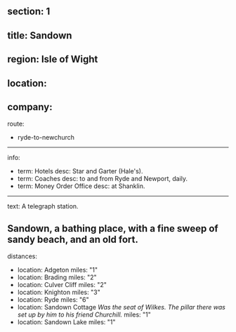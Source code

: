 section: 1
----
title: Sandown
----
region: Isle of Wight
----
location: 
----
company:
----
route:
- ryde-to-newchurch
----
info:
- term: Hotels
  desc: Star and Garter (Hale's).
- term: Coaches
  desc: to and from Ryde and Newport, daily.
- term: Money Order Office
  desc: at Shanklin.
----
text: A telegraph station.

Sandown, a bathing place, with a fine sweep of sandy beach, and an old fort.
----
distances:
- location: Adgeton
  miles: "1"
- location: Brading
  miles: "2"
- location: Culver Cliff
  miles: "2"
- location: Knighton
  miles: "3"
- location: Ryde
  miles: "6"
- location: Sandown Cottage *Was the seat of Wilkes. The pillar there was set up by him to his friend Churchill.*
  miles: "1"
- location: Sandown Lake
  miles: "1"
